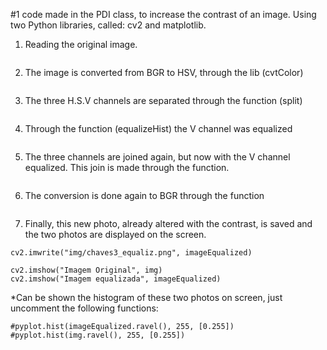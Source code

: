 #1 code made in the PDI class, to increase the contrast of an image.
Using two Python libraries, called: cv2 and matplotlib.
1) Reading the original image.
```img = cv2.imread("img/chaves3.jpeg")
```
2) The image is converted from BGR to HSV, through the lib (cvtColor)
```img_hsv = cv2.cvtColor(img, COLOR_BGR2HSV)
```
3) The three H.S.V channels are separated through the function (split)
```h,s,v = cv2.split(img_hsv)
```
4) Through the function (equalizeHist) the V channel was equalized
```vEqualizada = cv2.equalizeHist(v)
```
5) The three channels are joined again, but now with the V channel equalized. This join is made through the function.
```imageHSVback = cv2.merge((h,s,vEqualizada))
```
6) The conversion is done again to BGR through the function
```imageEqualized = cv2.cvtColor(imageHSVback, COLOR_HSV2BGR)
```
7) Finally, this new photo, already altered with the contrast, is saved and the two photos are displayed on the screen.
```
cv2.imwrite("img/chaves3_equaliz.png", imageEqualized)

cv2.imshow("Imagem Original", img)
cv2.imshow("Imagem equalizada", imageEqualized)
```

*Can be shown the histogram of these two photos on screen, just uncomment the following functions: 
```
#pyplot.hist(imageEqualized.ravel(), 255, [0.255])
#pyplot.hist(img.ravel(), 255, [0.255])
```
